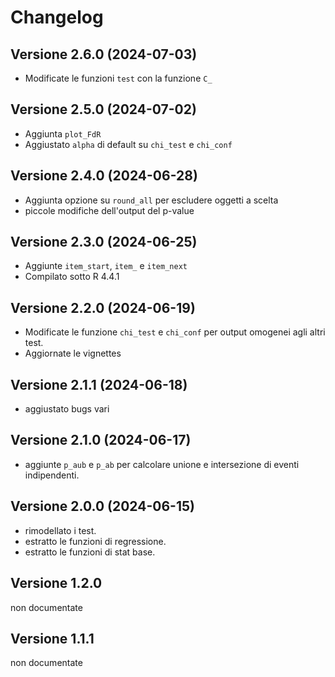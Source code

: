 # Changelog

## Versione 2.6.0 (2024-07-03)

- Modificate le funzioni `test` con la funzione `C_`

## Versione 2.5.0 (2024-07-02)

- Aggiunta `plot_FdR`
- Aggiustato `alpha` di default su `chi_test` e `chi_conf`

## Versione 2.4.0 (2024-06-28)

- Aggiunta opzione su `round_all` per escludere oggetti a scelta
- piccole modifiche dell'output del p-value

## Versione 2.3.0 (2024-06-25)

- Aggiunte `item_start`, `item_` e `item_next`  
- Compilato sotto R 4.4.1

## Versione 2.2.0 (2024-06-19)

- Modificate le funzione `chi_test` e `chi_conf` per output omogenei agli altri test.
- Aggiornate le vignettes

## Versione 2.1.1 (2024-06-18)

- aggiustato bugs vari

## Versione 2.1.0 (2024-06-17)

- aggiunte `p_aub` e `p_ab` per calcolare unione e intersezione di eventi indipendenti.

## Versione 2.0.0 (2024-06-15)

- rimodellato i test.
- estratto le funzioni di regressione.
- estratto le funzioni di stat base.

## Versione 1.2.0

non documentate

## Versione 1.1.1

non documentate

